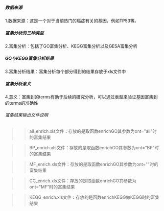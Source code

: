 ##### 数据来源
1.数据来源：这是一个对于当前热门的癌症有关的基因，例如TP53等。
##### 富集分析的三种类型
2.富集分析：包括了GO富集分析、KEGG富集分析以及GESA富集分析
##### GO与KEGG富集分析结果
3.富集分析结果：富集分析每个部分得到的结果存放于xls文件中
##### 富集分析意义
4.意义：富集到的terms有助于后续的研究分析，可以通过表型来验证基因富集到的terms的准确性
###### 富集结果输出文件说明
>>all_enrich.xls文件：存放的是取函数enrichGO其参数为ont="all"时的富集结果

>>BP_enrich.xls文件：存放的是取函数enrichGO其参数为ont="BP"时的富集结果

>>MF_enrich.xls文件：存放的是取函数enrichGO其参数为ont=""时的富集结果

>>CC_enrich.xls文件：存放的是取函数enrichGO其参数为ont="MF"时的富集结果

>>KEGG_enrich.xls文件：存放的是函数enrichKEGG做KEGG时的富集结果
